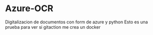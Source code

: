 # Azure-OCR
Digitalizacion de documentos con form de azure y python
Esto es una prueba para ver si gitaction me crea un docker
